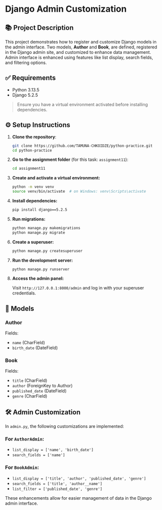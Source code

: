 
# Django Admin Customization

## 📚 Project Description

This project demonstrates how to register and customize Django models in the admin interface. Two models, **Author** and **Book**, are defined, registered in the Django admin site, and customized to enhance data management. Admin interface is enhanced using features like list display, search fields, and filtering options.

## ✅ Requirements

* Python 3.13.5
* Django 5.2.5

> Ensure you have a virtual environment activated before installing dependencies.


## ⚙️ Setup Instructions

1. **Clone the repository**:

   ```bash
   git clone https://github.com/TAMUNA-CHKOIDZE/python-practice.git
   cd python-practice
   ```

2. **Go to the assignment folder** (for this task: `assignment11`):

   ```bash
   cd assignment11
   ```

3. **Create and activate a virtual environment:**

   ```bash
   python -m venv venv
   source venv/bin/activate  # on Windows: venv\Scripts\activate
   ```

3. **Install dependencies:**

   ```bash
   pip install django==5.2.5
   ```

4. **Run migrations:**

   ```bash
   python manage.py makemigrations
   python manage.py migrate
   ```

5. **Create a superuser:**

   ```bash
   python manage.py createsuperuser
   ```

6. **Run the development server:**

   ```bash
   python manage.py runserver
   ```

7. **Access the admin panel:**

   Visit `http://127.0.0.1:8000/admin` and log in with your superuser credentials.

## 🧩 Models

### Author

Fields:

* `name` (CharField)
* `birth_date` (DateField)

### Book

Fields:

* `title` (CharField)
* `author` (ForeignKey to Author)
* `published_date` (DateField)
* `genre` (CharField)

## 🛠️ Admin Customization

In `admin.py`, the following customizations are implemented:

### For `AuthorAdmin`:

* `list_display = ['name', 'birth_date']`
* `search_fields = ['name']`

### For `BookAdmin`:

* `list_display = ['title', 'author', 'published_date', 'genre']`
* `search_fields = ['title', 'author__name']`
* `list_filter = ['published_date', 'genre']`

These enhancements allow for easier management of data in the Django admin interface.


